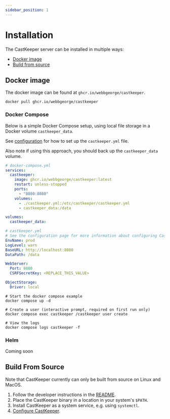 ```yaml
---
sidebar_position: 1
---
```


# Installation

The CastKeeper server can be installed in multiple ways:

- [Docker image](#docker-image)
- [Build from source](#build-from-source)

## Docker image

The docker image can be found at `ghcr.io/webbgeorge/castkeeper`.

```shell
docker pull ghcr.io/webbgeorge/castkeeper
```

### Docker Compose

Below is a simple Docker Compose setup, using local file storage
in a Docker volume `castkeeper_data`.

See [configuration](/getting-started/configuration#docker-compose) for
how to set up the `castkeeper.yml` file.

Also note if using this approach, you should back up the `castkeeper_data`
volume.

```yml
# docker-compose.yml
services:
  castkeeper:
    image: ghcr.io/webbgeorge/castkeeper:latest
    restart: unless-stopped
    ports:
      - "8080:8080"
    volumes:
      - ./castkeeper.yml:/etc/castkeeper/castkeeper.yml
      - castkeeper_data:/data

volumes:
  castkeeper_data:
```

```YAML
# castkeeper.yml
# See the configuration page for more information about configuring CastKeeper
EnvName: prod
LogLevel: warn
BaseURL: http://localhost:8080
DataPath: /data

WebServer:
  Port: 8080
  CSRFSecretKey: <REPLACE_THIS_VALUE>

ObjectStorage:
  Driver: local
```

```shell
# Start the docker compose example
docker compose up -d

# Create a user (interactive prompt, required on first run only)
docker compose exec castkeeper /castkeeper user create

# View the logs
docker compose logs castkeeper -f
```

### Helm

Coming soon

## Build From Source

Note that CastKeeper currently can only be built from source on Linux and
MacOS.

1. Follow the developer instructions in the [README](https://github.com/webbgeorge/castkeeper).
2. Place the CastKeeper binary in a location in your system's `$PATH`.
3. Install CastKeeper as a system service, e.g. using `systemctl`.
4. [Configure CastKeeper](/getting-started/configuration).

